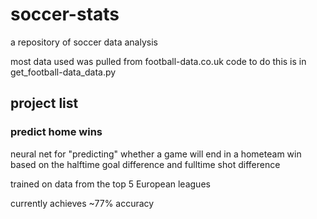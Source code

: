# soccer-stats
a repository of soccer data analysis

most data used was pulled from football-data.co.uk
code to do this is in get_football-data_data.py

## project list

### predict home wins

neural net for "predicting" whether a game will end in a hometeam win based on the halftime goal difference and fulltime shot difference

trained on data from the top 5 European leagues

currently achieves ~77% accuracy
